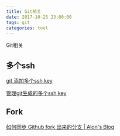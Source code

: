 ```yaml
---
title: Git相关
date: 2017-10-25 23:00:00
tags: git
categories: tool
---
```


Git相关

<!-- more -->

## 多个ssh

[git 添加多个ssh key](http://blog.csdn.net/windzhu0514/article/details/54140084)

[管理git生成的多个ssh key](http://www.jianshu.com/p/f7f4142a1556)

## Fork

[如何同步 Github fork 出来的分支 | Alon's Blog](https://jinlong.github.io/2015/10/12/syncing-a-fork/)

